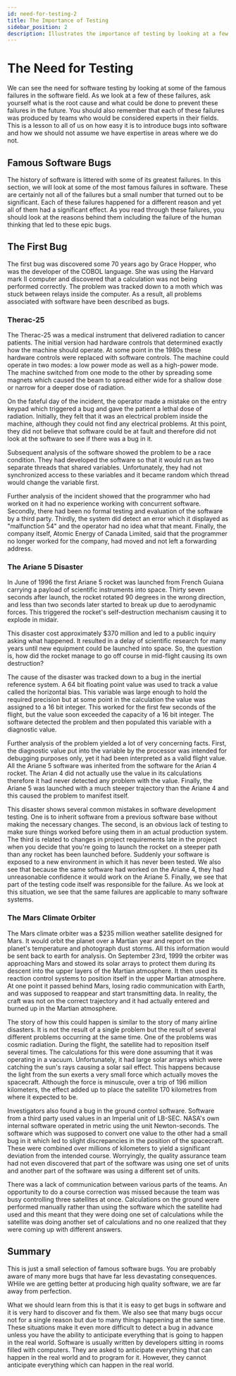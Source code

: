 ```yaml
---
id: need-for-testing-2
title: The Importance of Testing
sidebar_position: 2
description: Illustrates the importance of testing by looking at a few famous software failures.
---
```


# The Need for Testing

We can see the need for software testing by looking at some of the famous failures in the software field. As we look at a few of these failures, ask yourself what is the root cause and what could be done to prevent these failures in the future. You should also remember that each of these failures was produced by teams who would be considered experts in their fields. This is a lesson to all of us on how easy it is to introduce bugs into software and how we should not assume we have expertise in areas where we do not.

## Famous Software Bugs

The history of software is littered with some of its greatest failures. In this section, we will look at some of the most famous failures in software. These are certainly not all of the failures but a small number that turned out to be significant. Each of these failures happened for a different reason and yet all of them had a significant effect. As you read through these failures, you should look at the reasons behind them including the failure of the human thinking that led to these epic bugs.

## The First Bug

The first bug was discovered some 70 years ago by Grace Hopper, who was the developer of the COBOL language. She was using the Harvard mark II computer and discovered that a calculation was not being performed correctly. The problem was tracked down to a moth which was stuck between relays inside the computer. As a result, all problems associated with software have been described as bugs.

### Therac-25

The Therac-25 was a medical instrument that delivered radiation to cancer patients. The initial version had hardware controls that determined exactly how the machine should operate. At some point in the 1980s these hardware controls were replaced with software controls. The machine could operate in two modes: a low power mode as well as a high-power mode. The machine switched from one mode to the other by spreading some magnets which caused the beam to spread either wide for a shallow dose or narrow for a deeper dose of radiation.

On the fateful day of the incident, the operator made a mistake on the entry keypad which triggered a bug and gave the patient a lethal dose of radiation. Initially, they felt that it was an electrical problem inside the machine, although they could not find any electrical problems. At this point, they did not believe that software could be at fault and therefore did not look at the software to see if there was a bug in it.

Subsequent analysis of the software showed the problem to be a race condition. They had developed the software so that it would run as two separate threads that shared variables. Unfortunately, they had not synchronized access to these variables and it became random which thread would change the variable first.

Further analysis of the incident showed that the programmer who had worked on it had no experience working with concurrent software. Secondly, there had been no formal testing and evaluation of the software by a third party. Thirdly, the system did detect an error which it displayed as "malfunction 54" and the operator had no idea what that meant. Finally, the company itself, Atomic Energy of Canada Limited, said that the programmer no longer worked for the company, had moved and not left a forwarding address.

### The Ariane 5 Disaster

In June of 1996 the first Ariane 5 rocket was launched from French Guiana carrying a payload of scientific instruments into space. Thirty seven seconds after launch, the rocket rotated 90 degrees in the wrong direction, and less than two seconds later started to break up due to aerodynamic forces. This triggered the rocket's self-destruction mechanism causing it to explode in midair.

This disaster cost approximately $370 million and led to a public inquiry asking what happened. It resulted in a delay of scientific research for many years until new equipment could be launched into space. So, the question is, how did the rocket manage to go off course in mid-flight causing its own destruction?

The cause of the disaster was tracked down to a bug in the inertial reference system. A 64 bit floating point value was used to track a value called the horizontal bias. This variable was large enough to hold the required precision but at some point in the calculation the value was assigned to a 16 bit integer. This worked for the first few seconds of the flight, but the value soon exceeded the capacity of a 16 bit integer. The software detected the problem and then populated this variable with a diagnostic value.

Further analysis of the problem yielded a lot of very concerning facts. First, the diagnostic value put into the variable by the processor was intended for debugging purposes only, yet it had been interpreted as a valid flight value. All the Ariane 5 software was inherited from the software for the Arian 4 rocket. The Arian 4 did not actually use the value in its calculations therefore it had never detected any problem with the value. Finally, the Ariane 5 was launched with a much steeper trajectory than the Ariane 4 and this caused the problem to manifest itself.

This disaster shows several common mistakes in software development testing. One is to inherit software from a previous software base without making the necessary changes. The second, is an obvious lack of testing to make sure things worked before using them in an actual production system. The third is related to changes in project requirements late in the project when you decide that you're going to launch the rocket on a steeper path than any rocket has been launched before. Suddenly your software is exposed to a new environment in which it has never been tested. We also see that because the same software had worked on the Ariane 4, they had unreasonable confidence it would work on the Ariane 5. Finally, we see that part of the testing code itself was responsible for the failure. As we look at this situation, we see that the same failures are applicable to many software systems.

### The Mars Climate Orbiter

The Mars climate orbiter was a $235 million weather satellite designed for Mars. It would orbit the planet over a Martian year and report on the planet's temperature and photograph dust storms. All this information would be sent back to earth for analysis. On September 23rd, 1999 the orbiter was approaching Mars and stowed its solar arrays to protect them during its descent into the upper layers of the Martian atmosphere. It then used its reaction control systems to position itself in the upper Martian atmosphere. At one point it passed behind Mars, losing radio communication with Earth, and was supposed to reappear and start transmitting data. In reality, the craft was not on the correct trajectory and it had actually entered and burned up in the Martian atmosphere.

The story of how this could happen is similar to the story of many airline disasters. It is not the result of a single problem but the result of several different problems occurring at the same time. One of the problems was cosmic radiation. During the flight, the satellite had to reposition itself several times. The calculations for this were done assuming that it was operating in a vacuum. Unfortunately, it had large solar arrays which were catching the sun's rays causing a solar sail effect. This happens because the light from the sun exerts a very small force which actually moves the spacecraft. Although the force is minuscule, over a trip of 196 million kilometers, the effect added up to place the satellite 170 kilometres from where it expected to be.

Investigators also found a bug in the ground control software. Software from a third party used values in an Imperial unit of LB-SEC. NASA's own internal software operated in metric using the unit Newton-seconds. The software which was supposed to convert one value to the other had a small bug in it which led to slight discrepancies in the position of the spacecraft. These were combined over millions of kilometers to yield a significant deviation from the intended course. Worryingly, the quality assurance team had not even discovered that part of the software was using one set of units and another part of the software was using a different set of units.

There was a lack of communication between various parts of the teams. An opportunity to do a course correction was missed because the team was busy controlling three satellites at once. Calculations on the ground were performed manually rather than using the software which the satellite had used and this meant that they were doing one set of calculations while the satellite was doing another set of calculations and no one realized that they were coming up with different answers.

## Summary

This is just a small selection of famous software bugs. You are probably aware of many more bugs that have far less devastating consequences. WHile we are getting better at producing high quality software, we are far away from perfection.

What we should learn from this is that it is easy to get bugs in software and it is very hard to discover and fix them. We also see that many bugs occur not for a single reason but due to many things happening at the same time. These situations make it even more difficult to detect a bug in advance unless you have the ability to anticipate everything that is going to happen in the real world. Software is usually written by developers sitting in rooms filled with computers. They are asked to anticipate everything that can happen in the real world and to program for it. However, they cannot anticipate everything which can happen in the real world.
